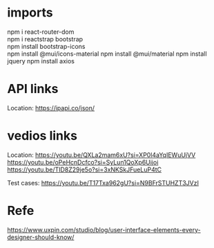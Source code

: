 # imports
npm i react-router-dom   
npm i reactstrap bootstrap     
npm install bootstrap-icons  
npm install @mui/icons-material
npm install @mui/material
npm install jquery
npm install axios


# API links
Location:
https://ipapi.co/json/


# vedios links 

Location:
https://youtu.be/QXLa2mam6xU?si=XP0l4aYqIEWuUjVV
https://youtu.be/oPeHcnDcfco?si=SyLun1QoXp6Uijoi
https://youtu.be/TID8Z29je5o?si=3xNKSkJFueLuP4tC

Test cases: 
https://youtu.be/T17Txa962gU?si=N9BFrSTUHZT3JVzI 


# Refe
https://www.uxpin.com/studio/blog/user-interface-elements-every-designer-should-know/



